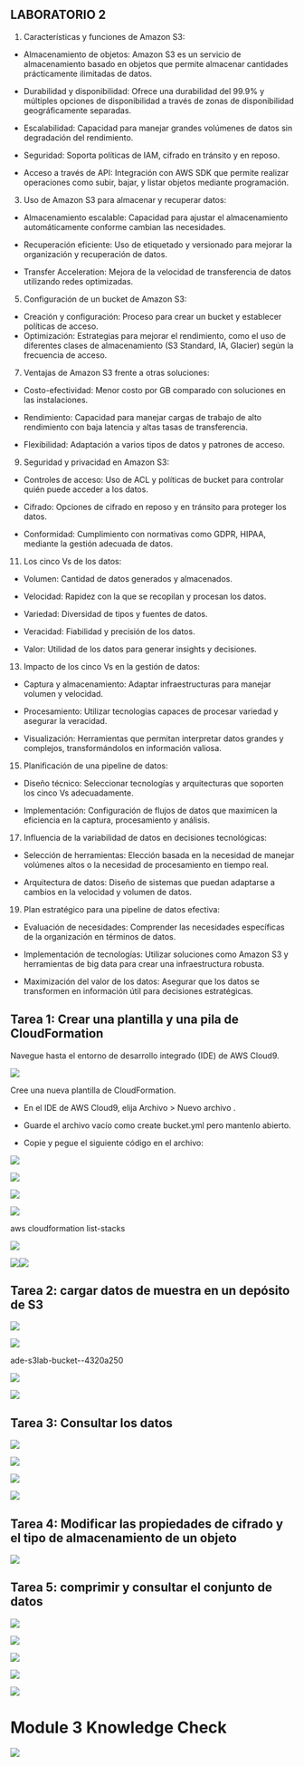 ## LABORATORIO 2

1.  Características y funciones de Amazon S3:
-   Almacenamiento de objetos: Amazon S3 es un servicio de almacenamiento basado en objetos que permite almacenar cantidades prácticamente ilimitadas de datos.
    
-   Durabilidad y disponibilidad: Ofrece una durabilidad del 99.9% y múltiples opciones de disponibilidad a través de zonas de disponibilidad geográficamente separadas.
    
-   Escalabilidad: Capacidad para manejar grandes volúmenes de datos sin degradación del rendimiento.
    
-   Seguridad: Soporta políticas de IAM, cifrado en tránsito y en reposo.
    
-   Acceso a través de API: Integración con AWS SDK que permite realizar operaciones como subir, bajar, y listar objetos mediante programación.
    
3.  Uso de Amazon S3 para almacenar y recuperar datos:
    
-   Almacenamiento escalable: Capacidad para ajustar el almacenamiento automáticamente conforme cambian las necesidades.
    
-   Recuperación eficiente: Uso de etiquetado y versionado para mejorar la organización y recuperación de datos.
    
-   Transfer Acceleration: Mejora de la velocidad de transferencia de datos utilizando redes optimizadas.
    
5.  Configuración de un bucket de Amazon S3:
-   Creación y configuración: Proceso para crear un bucket y establecer políticas de acceso.
-   Optimización: Estrategias para mejorar el rendimiento, como el uso de diferentes clases de almacenamiento (S3 Standard, IA, Glacier) según la frecuencia de acceso.
    
7.  Ventajas de Amazon S3 frente a otras soluciones:

-   Costo-efectividad: Menor costo por GB comparado con soluciones en las instalaciones.
    
-   Rendimiento: Capacidad para manejar cargas de trabajo de alto rendimiento con baja latencia y altas tasas de transferencia.
    
-   Flexibilidad: Adaptación a varios tipos de datos y patrones de acceso.
    
9.  Seguridad y privacidad en Amazon S3:
    
-   Controles de acceso: Uso de ACL y políticas de bucket para controlar quién puede acceder a los datos.
    
-   Cifrado: Opciones de cifrado en reposo y en tránsito para proteger los datos.
    
-   Conformidad: Cumplimiento con normativas como GDPR, HIPAA, mediante la gestión adecuada de datos.
11.  Los cinco Vs de los datos:
    
-   Volumen: Cantidad de datos generados y almacenados.
    
-   Velocidad: Rapidez con la que se recopilan y procesan los datos.
    
-   Variedad: Diversidad de tipos y fuentes de datos.
    
-   Veracidad: Fiabilidad y precisión de los datos.
    
-   Valor: Utilidad de los datos para generar insights y decisiones.
    
13.  Impacto de los cinco Vs en la gestión de datos:
    
-   Captura y almacenamiento: Adaptar infraestructuras para manejar volumen y velocidad.
    
-   Procesamiento: Utilizar tecnologías capaces de procesar variedad y asegurar la veracidad.
    
-   Visualización: Herramientas que permitan interpretar datos grandes y complejos, transformándolos en información valiosa.
    
15.  Planificación de una pipeline de datos:
    
-   Diseño técnico: Seleccionar tecnologías y arquitecturas que soporten los cinco Vs adecuadamente.
    
-   Implementación: Configuración de flujos de datos que maximicen la eficiencia en la captura, procesamiento y análisis.
    

17.  Influencia de la variabilidad de datos en decisiones tecnológicas:
    

-   Selección de herramientas: Elección basada en la necesidad de manejar volúmenes altos o la necesidad de procesamiento en tiempo real.
    
-   Arquitectura de datos: Diseño de sistemas que puedan adaptarse a cambios en la velocidad y volumen de datos.
    
19.  Plan estratégico para una pipeline de datos efectiva:
    
-   Evaluación de necesidades: Comprender las necesidades específicas de la organización en términos de datos.
    
-   Implementación de tecnologías: Utilizar soluciones como Amazon S3 y herramientas de big data para crear una infraestructura robusta.
    
-   Maximización del valor de los datos: Asegurar que los datos se transformen en información útil para decisiones estratégicas.
    
## Tarea 1: Crear una plantilla y una pila de CloudFormation

Navegue hasta el entorno de desarrollo integrado (IDE) de AWS Cloud9.

![](https://lh7-us.googleusercontent.com/jnB-A5j8X5TQMdbvMkcxeRBT3LEoUOssV_i18Njf65NXmd7yRr2rlHgju-KXCfQw-ImDHXzQ7kWw2aKhTAKWtt12FzkLdAkFDPzcl8TGt3Py8Pn2eYUNKxrUf7ZpZOB9kPwB4wlT1Q2AQmEdBDrPIcc)

Cree una nueva plantilla de CloudFormation.

-   En el IDE de AWS Cloud9, elija Archivo > Nuevo archivo .
    
-   Guarde el archivo vacío como create bucket.yml pero mantenlo abierto.
    
-   Copie y pegue el siguiente código en el archivo:
    

![](https://lh7-us.googleusercontent.com/8XQb1a_pD9hu5RpECZlCX-RfSR9g2inZEdqAGpl0fvr4IrElYShOPb8R25zmDjkiNa40JtnwkNDk6YfiapB5CCeq3SRRRozla43OxmKZ-Gp6GgziMLBb7qYQx7gxJNnr52eEH42foqxYPP2q4B2k_Fo)

![](https://lh7-us.googleusercontent.com/IU2bNgeKtpwEoDE-OBrSEVNZdg5jm2aRY7s9GxhDmti9Wu2z1tb1utDvNcD0bYMg805SttQJ8GbpFnDGflC99Hd0iOl_-Jciq1FSQ-jV7GkfXkojMskxW14Iu8Gcsl8vj7AZrHkZZjUn2g-xhvPhW8U)

  

![](https://lh7-us.googleusercontent.com/hqlUwDLuMQmUy3wVQeTD9kiLcAZX6L-kIzvtXMmqZuY4Cf7FoT1qR6wRTrSOj8d55BdPfQW9JicPSxwL0gu2jyBex-tkTVLCQzG89A-RnU1Ttw9RnanxBtsCpzxtBb888oJZYU3LMwCzZlDevyqrhYg)

  
  

![](https://lh7-us.googleusercontent.com/wKl_YwgfGQ6ej0YCBCdmq-WY6gOHmP5XElQgx1dgOB9ya6uprD1ikFpmIUcZhxqCS-_1sEOrUtZHUpVx3GtEfsyLrADDcR2a58aEVWsQ7TooQtCvPReTa3978etuZoM0cwtmt6DHKiweAts_880JCjs)

aws cloudformation list-stacks

![](https://lh7-us.googleusercontent.com/QhB0ndQfDt-dZesk3VKtgh_5srS-GZNQnaZhy2pgDjafrYVofar_of6Ma6L6Fky16JgVApt_FrMInN_uG_YiOmfrj3gBxtTknBliismorohBEJj9spmLO_e9ZRX0dpd9tzvbwROnwJiCeGplX4NgFN4)

  
  

![](https://lh7-us.googleusercontent.com/nn3v17AC7_ukpF7067unRll_dND5e5KZ-RAVws2m_cq9QWTqgNNjbzQP8eQ0AERspiwyQ9LInyoRS78wS29DuZ_3g_pleaEIm5SGPpHtgWEox-lBYt6IFAB4zidk16vIIW1h5X66Kz3NALUlD4FgYFU)![](https://lh7-us.googleusercontent.com/QGLRVQ0B5v7NI5ap5vLW5bLq1x8oQkjfQrk2IckgeLuisDZ4-d2q-t_wHJthG9OulN7702rmRr7zMQzGkrQQQLWQWo1D0iRxAFZHWKqBpkFvi44L06qCLwemXbMEAPpIaajEoOO6FPMK3LOyLBxH7Ro)

  

## Tarea 2: cargar datos de muestra en un depósito de S3

![](https://lh7-us.googleusercontent.com/P7pBdNZFcOpNiBWvIHN12E042WXK1B2UzDf4WVqvXfjdQL692uGHWaNY_KmthZOx2-aTQk0ar8z56Es3BVKhLVXO9FzGAvWufhZbh_WaysEaRyfmuW6HRX_AWsRU62C8_UqFwq7bKcZXxlmJ43wEc1k)

![](https://lh7-us.googleusercontent.com/0O6fXY7iMh1W86fl0rgJTBDtOZRHbw37ywn1EKsTKLPHRCtZJlGR5daqk2_k7PiiEBziO7gSEr8aveOG29y62p_w3pMDg_lmQCz9J7e1tEyPOuy273sABwGrHYmaRgnmE3Bm-GoWdL1zw6iGZUdY4Ko)

ade-s3lab-bucket--4320a250

![](https://lh7-us.googleusercontent.com/iWvVoxpjkwgOs80IxmityIuTVKMsTCkWdu37AnetN-mRcIhrrAzgtUmJN8nk9yn9hvyLmtM6DrJy_y1QPPdyFn-fYKPWR_HO0RbSw_DL9uYqJes-NWxhrtu0iocceFLqklMKKBg3k3hyWMCaj3bekbU)

  

![](https://lh7-us.googleusercontent.com/kzNpgjzfSdEj0Ndd8Kf34xSCxRzyoHnFOfz2WXkDDWliB4N6Eg6c5NXyJt5eWAYOoKAd8vlWXDXwCJr-ThQWl1V3s3VAiVWiVVZ2mEC7uqpkPfgskmQ9JbVnfopG1S7pkCE-F3FhHW_T-LJ2H_Rdr4Y)

  
  

## Tarea 3: Consultar los datos

![](https://lh7-us.googleusercontent.com/W2-kpSWCp_SgUV_K16TdmEmlU_pMDPjJbEIQ0hUr2ze8jN8r4k6efHXKqv3RCVFQ9IOwOejxDeZDg6gAY1vOTU-13vMEX5Gn1p1hAX89FrKaHjy056uMRXkzh5WO8nxHf8aT7CUHGCZbGAss6TtYPcc)

  

![](https://lh7-us.googleusercontent.com/Qy_tDA3FtFjy-H7_o2CV1XifhzQPturIcPrZgxw8P5SQ31WKes-jm-wyrfzIjFCUJjjw_LY4dXdrZzCNIw-8ta-WFyUl0vbcYs9Mi8uMiFVkrY5eaKY20yM1S7AzjnuQvrQdvWPZJ0oUzZfN5f26k90)

  

![](https://lh7-us.googleusercontent.com/zm58Lty1NVSF0XxxGhqpOjkiC6DHwe8EQpgW550ciatPS984YlKLRo0ra4gjoOLrjfFKsI7O_FlTRdERQDvCr89KDpVzVz00hO6VJ_UpdvSUWBqDX0Ls4Fmn--2UrryZmZzobC01zwbJLxmAwNlm5go)

  

![](https://lh7-us.googleusercontent.com/iMYNo-0O03TySCVPhJb6uGSaV3nzk3hM1eO2Gsz8yGzSz1i7-pE2mibyYbvwAUcZLg95HO0luHvkCJ8B5NtOmFDQkIOcYXzJ9TN2XhDCmc2ofv0Ld7aqPafCDYORWOfmbTFo0iZ2bEUTzdgT2sVgbxg)

  

## Tarea 4: Modificar las propiedades de cifrado y el tipo de almacenamiento de un objeto

![](https://lh7-us.googleusercontent.com/w5OMOZjmVbk_1rNsKOf9oWnE0UrtzZ2qXSEZn9du_zmBQYJXMM_DhIS0pe1ri35nSzSGvUkB9MkvsEV4GFDcaXWI-lJ2nxquyg7214sb6vIpD03cvqza99bjcC4_YbLQAhBOpNviYLm2Y2AnfwvIAMw)

## Tarea 5: comprimir y consultar el conjunto de datos

![](https://lh7-us.googleusercontent.com/c1Ag9AxTij2NMZE2GSAKvLDodFjLCNsNA6cAjrPeO313vJTWQFDrWCVNE1TttgXfdciiEWokIRiWDXlPCL78Q2qbg3-cbkvsHgtSwqVS8x2R0ftpG_nKXz-VPnxRJ30w7x5qqKkbR2dPtmvpNTRe1I8)

![](https://lh7-us.googleusercontent.com/aw34wiVwVqMwW7ZHpVxSZ-2T6KbWMQpcEz-P0GB2qfdAkNqVo2lHg-Z_yKf3lRyELZxj_GFCmRs9qxojlc1BwuqRdbpLER5psHeS9k-zvDyhddIR08-POS5n4gVfdba9rO2ZnKga3fEbQQExWcYcmMQ)

![](https://lh7-us.googleusercontent.com/IOz43Ax0I6nox2B4OHamp15lSa1KJvEuUItmn1yEBs_y-sASOsJkWDbobXOsjP16mWiMhUcqbf967PJFnMZt1dGiSf44IFCTFwNEmS4vAipcKM6SOR1RplgLlejgZPN1fNxcadVBB-cPAjp9lrI7slg)

![](https://lh7-us.googleusercontent.com/5UsIVJ46b8maRFB-ez-5VgOXicXs_96El6Nyhrxbg52lwkwG6EWv34NYAwY3XyA6nJ_IBJmE7ki_-2fE8PUh3HKJuZcnyQIhTANG5rAS9jFtrHWTSmY9OiWBSA8Vt56fB0WCafPl9d8hyUPz6BdD3uY)

![](https://lh7-us.googleusercontent.com/5cfIjkRoyKdORD43f-gGC1WmgBccuc9viF6c0qUKpdtoVmU4HZpshDowaGKs23XhlQ1C53Qo4F9RhrF--26zj5hq4K4nserBpQTtMA6UbmDtO47wln_rreETiBgw_25Oe_CyIWHyn_Pk7NUkEDGzZaw)

  
# Module 3 Knowledge Check

![](https://lh7-us.googleusercontent.com/yQR3di8MQQhuoLMy-on_lIbJBlxk0dxmwIpvQ1KTf0KjxiDsR059Ef3W4S8UMs321wtQlyVFiBgirJ2yMrCGbCVfwtXsiw1sa3wcxH1_3ulINWa4Of-4oEfQURuML3d5qzDhrtZTlrHuHhl5kTc6Jbk)
